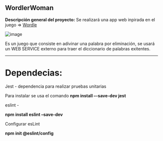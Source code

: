 ## WordlerWoman
__Descripción general del proyecto:__ Se realizará  una app web inpirada en el juego =>  [Wordle](https://wordle.danielfrg.com) 

![image](https://user-images.githubusercontent.com/99162884/171083917-23c939e1-d1b4-4bc4-a1ad-2788cfc2cec0.png)

Es un juego que consiste en adivinar una palabra por eliminación, se usará  un WEB SERVICE externo para traer el diccionario de palabras exitentes.


---


# Dependecias:

Jest - dependencia para realizar pruebas unitarias 

Para instalar se usa el comando __npm install –-save-dev jest__

eslint - 

__npm install eslint –save-dev__

Configurar esLint

__npm init @eslint/config__
